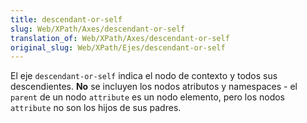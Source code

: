 ```yaml
---
title: descendant-or-self
slug: Web/XPath/Axes/descendant-or-self
translation_of: Web/XPath/Axes/descendant-or-self
original_slug: Web/XPath/Ejes/descendant-or-self
---
```


El eje `descendant-or-self` indica el nodo de contexto y todos sus descendientes. **No** se incluyen los nodos atributos y namespaces - el `parent` de un nodo `attribute` es un nodo elemento, pero los nodos `attribute` no son los hijos de sus padres.

